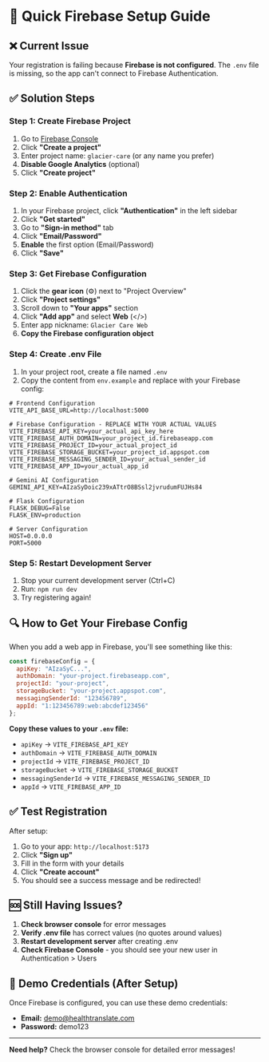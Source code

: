 # 🚀 Quick Firebase Setup Guide

## ❌ **Current Issue**
Your registration is failing because **Firebase is not configured**. The `.env` file is missing, so the app can't connect to Firebase Authentication.

## ✅ **Solution Steps**

### Step 1: Create Firebase Project
1. Go to [Firebase Console](https://console.firebase.google.com/)
2. Click **"Create a project"**
3. Enter project name: `glacier-care` (or any name you prefer)
4. **Disable Google Analytics** (optional)
5. Click **"Create project"**

### Step 2: Enable Authentication
1. In your Firebase project, click **"Authentication"** in the left sidebar
2. Click **"Get started"**
3. Go to **"Sign-in method"** tab
4. Click **"Email/Password"**
5. **Enable** the first option (Email/Password)
6. Click **"Save"**

### Step 3: Get Firebase Configuration
1. Click the **gear icon** (⚙️) next to "Project Overview"
2. Click **"Project settings"**
3. Scroll down to **"Your apps"** section
4. Click **"Add app"** and select **Web** (</>)
5. Enter app nickname: `Glacier Care Web`
6. **Copy the Firebase configuration object**

### Step 4: Create .env File
1. In your project root, create a file named `.env`
2. Copy the content from `env.example` and replace with your Firebase config:

```env
# Frontend Configuration
VITE_API_BASE_URL=http://localhost:5000

# Firebase Configuration - REPLACE WITH YOUR ACTUAL VALUES
VITE_FIREBASE_API_KEY=your_actual_api_key_here
VITE_FIREBASE_AUTH_DOMAIN=your_project_id.firebaseapp.com
VITE_FIREBASE_PROJECT_ID=your_actual_project_id
VITE_FIREBASE_STORAGE_BUCKET=your_project_id.appspot.com
VITE_FIREBASE_MESSAGING_SENDER_ID=your_actual_sender_id
VITE_FIREBASE_APP_ID=your_actual_app_id

# Gemini AI Configuration
GEMINI_API_KEY=AIzaSyDoic239xATtrO8BSsl2jvrudumFUJHs84

# Flask Configuration
FLASK_DEBUG=False
FLASK_ENV=production

# Server Configuration
HOST=0.0.0.0
PORT=5000
```

### Step 5: Restart Development Server
1. Stop your current development server (Ctrl+C)
2. Run: `npm run dev`
3. Try registering again!

## 🔍 **How to Get Your Firebase Config**

When you add a web app in Firebase, you'll see something like this:

```javascript
const firebaseConfig = {
  apiKey: "AIzaSyC...",
  authDomain: "your-project.firebaseapp.com",
  projectId: "your-project",
  storageBucket: "your-project.appspot.com",
  messagingSenderId: "123456789",
  appId: "1:123456789:web:abcdef123456"
};
```

**Copy these values to your `.env` file:**
- `apiKey` → `VITE_FIREBASE_API_KEY`
- `authDomain` → `VITE_FIREBASE_AUTH_DOMAIN`
- `projectId` → `VITE_FIREBASE_PROJECT_ID`
- `storageBucket` → `VITE_FIREBASE_STORAGE_BUCKET`
- `messagingSenderId` → `VITE_FIREBASE_MESSAGING_SENDER_ID`
- `appId` → `VITE_FIREBASE_APP_ID`

## ✅ **Test Registration**

After setup:
1. Go to your app: `http://localhost:5173`
2. Click **"Sign up"**
3. Fill in the form with your details
4. Click **"Create account"**
5. You should see a success message and be redirected!

## 🆘 **Still Having Issues?**

1. **Check browser console** for error messages
2. **Verify .env file** has correct values (no quotes around values)
3. **Restart development server** after creating .env
4. **Check Firebase Console** - you should see your new user in Authentication > Users

## 📱 **Demo Credentials (After Setup)**

Once Firebase is configured, you can use these demo credentials:
- **Email:** demo@healthtranslate.com
- **Password:** demo123

---

**Need help?** Check the browser console for detailed error messages!
